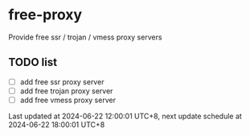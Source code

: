 
# free-proxy
Provide free ssr / trojan / vmess proxy servers


## TODO list
- [ ] add free ssr proxy server
- [ ] add free trojan proxy server
- [ ] add free vmess proxy server

Last updated at 2024-06-22 12:00:01 UTC+8, next update schedule at 2024-06-22 18:00:01 UTC+8

